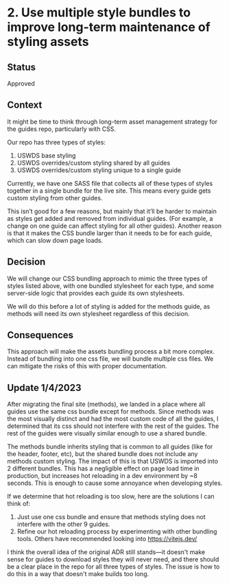 # 2. Use multiple style bundles to improve long-term maintenance of styling assets

## Status

Approved

## Context

It might be time to think through long-term asset management strategy for the guides repo, particularly with CSS.

Our repo has three types of styles:

1. USWDS base styling
1. USWDS overrides/custom styling shared by all guides
1. USWDS overrides/custom styling unique to a single guide

Currently, we have one SASS file that collects all of these types of styles together in a single bundle for the live site. This means every guide gets custom styling from other guides.

This isn’t good for a few reasons, but mainly that it’ll be harder to maintain as styles get added and removed from individual guides. (For example, a change on one guide can affect styling for all other guides). Another reason is that it makes the CSS bundle larger than it needs to be for each guide, which can slow down page loads.

## Decision

We will change our CSS bundling approach to mimic the three types of styles listed above, with one bundled stylesheet for each type, and some server-side logic that provides each guide its own stylesheets.

We will do this before a lot of styling is added for the methods guide, as methods will need its own stylesheet regardless of this decision.

## Consequences

This approach will make the assets bundling process a bit more complex. Instead of bundling into one css file, we will bundle multiple css files. We can mitigate the risks of this with proper documentation.

## Update 1/4/2023

After migrating the final site (methods), we landed in a place where all guides use the same css bundle except for methods. Since methods was the most visually distinct and had the most custom code of all the guides, I determined that its css should not interfere with the rest of the guides. The rest of the guides were visually similar enough to use a shared bundle.

The methods bundle inherits styling that is common to all guides (like for the header, footer, etc), but the shared bundle does not include any methods custom styling. The impact of this is that USWDS is imported into 2 different bundles. This has a negligible effect on page load time in production, but increases hot reloading in a dev environment by ~8 seconds. This is enough to cause some annoyance when developing styles.

If we determine that hot reloading is too slow, here are the solutions I can think of:
  1. Just use one css bundle and ensure that methods styling does not interfere with the other 9 guides.
  2. Refine our hot reloading process by experimenting with other bundling tools. Others have recommended looking into https://vitejs.dev/

I think the overall idea of the original ADR still stands—it doesn't make sense for guides to download styles they will never need, and there should be a clear place in the repo for all three types of styles. The issue is how to do this in a way that doesn't make builds too long.
